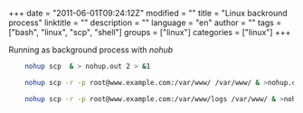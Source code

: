 +++
date = "2011-06-01T09:24:12Z"
modified = ""
title = "Linux backround process"
linktitle = ""
description = ""
language = "en"
author = ""
tags = ["bash", "linux", "scp", "shell"]
groups = ["linux"]
categories = ["linux"]
+++


Running as background process with _nohub_

```bash   
    nohup scp  & > nohup.out 2 > &1

    nohup scp -r -p root@www.example.com:/var/www/ /var/www/ & >nohup.out 2>&1

    nohup scp -r -p root@www.example.com:/var/www/logs /var/www/ & >nohup.out 2>&1
```